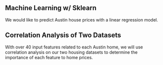 ## Machine Learning w/ Sklearn
We would like to predict Austin house prices with a linear regression model.

## Correlation Analysis of Two Datasets
With over 40 input features related to each Austin home, we will use correlation analysis on our two housing datasets to determine the importance of each feature to home prices.
